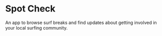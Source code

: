# Spot Check

An app to browse surf breaks and find updates about getting involved in your local surfing community.

